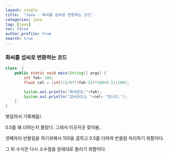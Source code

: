 ```yaml
---
layout: single
title:  "Java - 화씨를 섭씨로 변환하는 코드"
categories: java
tag: [java]
toc: false
author_profile: true
search: true
---
```




### 화씨를 섭씨로 변환하는 코드

```java
class  {
    public static void main(String[] args) {
        int fah= 100;
        float cel = (int)(5/9f*(fah-32)*100+0.5)/100f;

        System.out.println("화씨온도:"+fah);
        System.out.println("섭씨온도는 "+cel+ "입니다.");
    }
}
```



헷갈려서 기록해둠!.

0.5를 왜 더하는지 몰랐다. 그래서 이곳저곳 찾아봄.. 

셋째자리 반올림을 하기위해서 100을 곱하고 0.5를 더하여 반올림 처리하기 위함이다.

그 뒤 수식은 다시 소수점을 원래대로 돌리기 위함이다.

